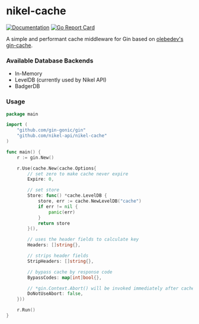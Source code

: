 # nikel-cache

[![Documentation](http://godoc.org/github.com/nikel-api/nikel-cache?status.svg)](http://godoc.org/github.com/nikel-api/nikel-cache) [![Go Report Card](https://goreportcard.com/badge/github.com/nikel-api/nikel-cache)](https://goreportcard.com/report/github.com/nikel-api/nikel-cache)

A simple and performant cache middleware for Gin based on [olebedev's gin-cache](https://github.com/olebedev/gin-cache).

### Available Database Backends

* In-Memory
* LevelDB (currently used by Nikel API)
* BadgerDB

### Usage

```go
package main

import (
	"github.com/gin-gonic/gin"
	"github.com/nikel-api/nikel-cache"
)

func main() {
	r := gin.New()

	r.Use(cache.New(cache.Options{
		// set zero to make cache never expire
		Expire: 0,

		// set store
		Store: func() *cache.LevelDB {
			store, err := cache.NewLevelDB("cache")
			if err != nil {
				panic(err)
			}
			return store
		}(),

		// uses the header fields to calculate key
		Headers: []string{},

		// strips header fields
		StripHeaders: []string{},

		// bypass cache by response code
		BypassCodes: map[int]bool{},

		// *gin.Context.Abort() will be invoked immediately after cache has been served
		DoNotUseAbort: false,
	}))

	r.Run()
}

```